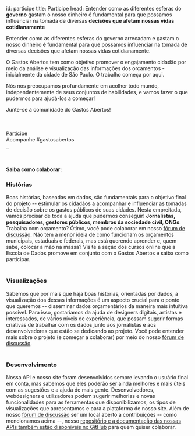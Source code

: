 id: participe
title: Participe
head: Entender como as diferentes esferas do <strong>governo</strong> gastam o nosso dinheiro é fundamental para que possamos influenciar na tomada de diversas <strong>decisões que afetam nossas vidas cotidianamente</strong>

Entender como as diferentes esferas do governo arrecadam e gastam o nosso dinheiro é fundamental para que possamos influenciar na tomada de diversas decisões que afetam nossas vidas cotidianamente.

O Gastos Abertos tem como objetivo promover o engajamento cidadão por meio da análise e visualização das informações dos orçamentos - inicialmente da cidade de São Paulo. O trabalho começa por aqui.

Nós nos preocupamos profundamente em acolher todo mundo, independentemente de seus conjuntos de habilidades, e vamos fazer o que pudermos para ajudá-los a começar!

Junte-se à comunidade do Gastos Abertos!
<br><br><br><div class="participe-link-wrap"><a href="https://discuss.okfn.org/c/openspending/gastos-abertos" class="button">Participe</a>
<br> Acompanhe #gastosabertos<br>
<a href="https://facebook.com/gastosabertos" class="part-facebook-link">&nbsp;</a><a href="https://twitter.com/search?q=%23GastosAbertos&src=typd" class="part-twitter-link">&nbsp;</a></div>

<br><br>
<b class="green-txt">Saiba como colaborar:</b>





<div class="hist-como-colaborar-row">
<div class="part-img historias-img"></div>
<div class="hist-como-colaborar-txt-p">
<h3 class="green-txt">Histórias</h3>
Boas histórias, baseadas em dados, são fundamentais para o objetivo final do projeto -- estimular os cidadãos a acompanhar e influenciar as tomadas de decisão sobre os gastos públicos de suas cidades. Nesta empreitada, vamos precisar de toda a ajuda que pudermos conseguir! <b>Jornalistas, pesquisadores, gestores públicos, membros da sociedade civil, ONGs</b>. Trabalha com orçamento? Ótimo, você pode colaborar em nosso <a href="https://discuss.okfn.org/c/openspending/gastos-abertos">fórum de discussão</a>. Não tem a menor ideia de como funcionam os orçamentos municipais, estaduais e federais, mas está querendo aprender e, quem sabe, colocar a mão na massa? Visite a seção dos cursos online que a Escola de Dados promove em conjunto com o Gastos Abertos e saiba como participar.<br><br>
</div>
</div>
<div class="hist-como-colaborar-row">
<div class="part-img visualizacoes-img"></div>
<div class="hist-como-colaborar-txt-p">
<h3 class="green-txt">Visualizações</h3>
Sabemos que por mais que haja boas histórias, orientadas por dados, a visualização dos dessas informações é um aspecto crucial para o ponto que queremos -- disseminar dados orçamentários da maneira mais intuitiva possível. Para isso, gostaríamos da ajuda de designers digitais, artistas e interessados, de vários níveis de experiência, que possam sugerir formas criativas de trabalhar com os dados junto aos jornalistas e aos desenvolvedores que estão se dedicando ao projeto. Você pode entender mais sobre o projeto (e começar a colaborar) por meio do nosso <a href="https://discuss.okfn.org/c/openspending/gastos-abertos">fórum de discussão</a>.<br><br>
</div>
</div>
<div class="hist-como-colaborar-row">
<div class="part-img desenvolvimento-img"></div>
<div class="hist-como-colaborar-txt-p">
<h3 class="green-txt">Desenvolvimento</h3>
Nossa API e nosso site foram desenvolvidos sempre levando o usuário final em conta, mas sabemos que eles poderão ser ainda melhores e mais úteis com as sugestões e a ajuda de mais gente. Desenvolvedores, webdesigners e utilizadores podem sugerir melhorias e novas funcionalidades para as ferramentas que disponibilizamos, os tipos de visualizações que apresentamos e para a plataforma de nosso site. Além de nosso <a href="https://discuss.okfn.org/c/openspending/gastos-abertos">fórum de discussão</a> ser um local aberto a contribuições -- como mencionamos acima --, nosso <a href="github.com/okfn-brasil/gastos_abertos">repositório e a documentação das nossas APIs também estão disponíveis no GitHub</a> para quem quiser colaborar.<br><br><br><br><br>
</div>
</div>
<div class="clearfix"></div>